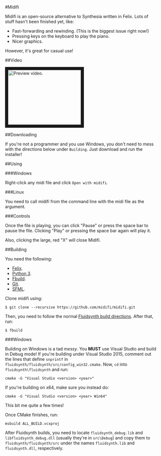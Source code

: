 #Midifi

Midifi is an open-source alternative to Synthesia written in Felix. Lots of stuff
hasn't been finished yet, like:

- Fast-forwarding and rewinding. (This is the biggest issue right now!)
- Pressing keys on the keyboard to play the piano.
- Nicer graphics.

However, it's great for casual use!

##Video

<a href="http://www.youtube.com/watch?feature=player_embedded&v=76NMR497JK8"
 target="_blank">
 <img src="http://img.youtube.com/vi/76NMR497JK8/0.jpg" alt="Preview video."
  width="240" height="180" border="10" />
</a>

##Downloading

If you're not a programmer and you use Windows, you don't need to mess with the
directions below under `Building`. Just download and run the installer!

##Using

###Windows

Right-click any midi file and click `Open with midifi`.

###Linux

You need to call midifi from the command line with the midi file as the argument.

###Controls

Once the file is playing, you can click "Pause" or press the space bar to pause the
file. Clicking "Play" or pressing the space bar again will play it.

Also, clicking the large, red "X" will close Midifi.

##Building

You need the following:

- [Felix](http://felix-lang.org/).
- [Python 3](https://www.python.org/).
- [Fbuild](https://github.com/felix-lang/fbuild/).
- [Git](http://git-scm.com/).
- [SFML](http://www.sfml-dev.org/).

Clone midifi using:

```
$ git clone --recursive https://github.com/midifi/midifi.git
```

Then, you need to follow the normal [Fluidsynth build directions](
http://sourceforge.net/p/fluidsynth/wiki/BuildingWithCMake/). After that, run:

```
$ fbuild
```

###Windows

Building on Windows is a tad *messy*. You **MUST** use Visual Studio and build in
Debug mode! If you're building under Visual Studio 2015, comment out the lines that
define `snprintf` in `fluidsynth/fluidsynth/src/config_win32.cmake`. Now, `cd` into
`fluidsynth\fluidsynth` and run:

```
cmake -G "Visual Studio <version> <year>"
```

If you're building on x64, make sure you instead do:

```
cmake -G "Visual Studio <version> <year> Win64"
```

This bit me quite a few times!

Once CMake finishes, run:

```
msbuild ALL_BUILD.vcxproj
```

After Fluidsynth builds, you need to locate `fluidsynth_debug.lib` and
`libfluidsynth_debug.dll` (usually they're in `src\Debug`) and copy them to
`fluidsynth/fluidsynth/src` under the names `fluidsynth.lib` and `fluidsynth.dll`,
respectively.
